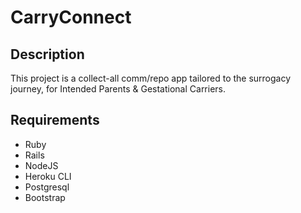 # CarryConnect

## Description

This project is a collect-all comm/repo app tailored to the surrogacy journey, for Intended Parents & Gestational Carriers.

## Requirements

- Ruby
- Rails
- NodeJS
- Heroku CLI
- Postgresql
- Bootstrap

